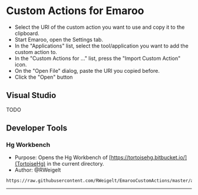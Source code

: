 Custom Actions for Emaroo
=========================

* Select the URI of the custom action you want to use and copy it to the clipboard.
* Start Emaroo, open the Settings tab.
* In the "Applications" list, select the tool/application you want to add the custom action to.
* In the "Custom Actions for ..." list, press the "Import Custom Action" icon.
* On the "Open File" dialog, paste the URI you copied before.
* Click the "Open" button

Visual Studio
-------------

TODO

Developer Tools
---------------

### Hg Workbench
* Purpose: Opens the Hg Workbench of [https://tortoisehg.bitbucket.io/](TortoiseHg) in the current directory.
* Author: @RWeigelt
```
https://raw.githubusercontent.com/RWeigelt/EmarooCustomActions/master/actions/Hg%20WorkBench.action.json
```
---